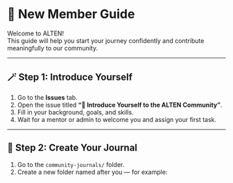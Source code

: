 # 🌱 New Member Guide

Welcome to ALTEN!  
This guide will help you start your journey confidently and contribute meaningfully to our community.

---

## 🪄 Step 1: Introduce Yourself
1. Go to the **Issues** tab.  
2. Open the issue titled **“👋 Introduce Yourself to the ALTEN Community”**.  
3. Fill in your background, goals, and skills.  
4. Wait for a mentor or admin to welcome you and assign your first task.

---

## 🧠 Step 2: Create Your Journal
1. Go to the `community-journals/` folder.  
2. Create a new folder named after you — for example:  
